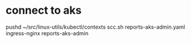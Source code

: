 # connect to aks
pushd ~/src/linux-utils/kubectl/contexts
scc.sh reports-aks-admin.yaml ingress-nginx reports-aks-admin